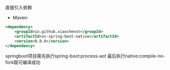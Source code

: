 直接引入依赖
- Maven:
```xml
<dependency>
    <groupId>io.github.xiaochenxt</groupId>
    <artifactId>xc-spring-boot-native</artifactId>
    <version>0.0.6</version>
</dependency>
```
springboot项目需先执行spring-boot:process-aot
最后执行native:compile-no-fork既可编译成功
